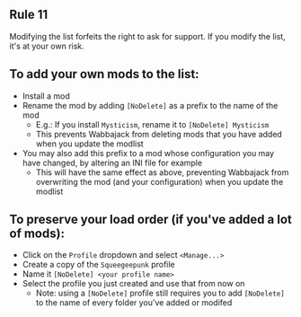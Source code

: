 ## Rule 11

Modifying the list forfeits the right to ask for support. If you modify the list, it's at your own risk.

## To add your own mods to the list:

- Install a mod
- Rename the mod by adding `[NoDelete]` as a prefix to the name of the mod
  - E.g.: If you install `Mysticism`, rename it to `[NoDelete] Mysticism`
  - This prevents Wabbajack from deleting mods that you have added when you update the modlist
- You may also add this prefix to a mod whose configuration you may have changed, by altering an INI file for example
  - This will have the same effect as above, preventing Wabbajack from overwriting the mod (and your configuration) when you update the modlist

## To preserve your load order (if you've added a lot of mods):

- Click on the `Profile` dropdown and select `<Manage...>`
- Create a copy of the `Squeegeepunk` profile
- Name it `[NoDelete] <your profile name>`
- Select the profile you just created and use that from now on
  - Note: using a `[NoDelete]` profile still requires you to add `[NoDelete]` to the name of every folder you've added or modifed
